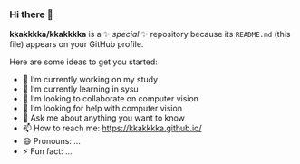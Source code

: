### Hi there 👋


**kkakkkka/kkakkkka** is a ✨ _special_ ✨ repository because its `README.md` (this file) appears on your GitHub profile.

Here are some ideas to get you started:

- 🔭 I’m currently working on my study
- 🌱 I’m currently learning in sysu
- 👯 I’m looking to collaborate on computer vision
- 🤔 I’m looking for help with computer vision
- 💬 Ask me about anything you want to know
- 📫 How to reach me: https://kkakkkka.github.io/
- 😄 Pronouns: ...
- ⚡ Fun fact: ...

